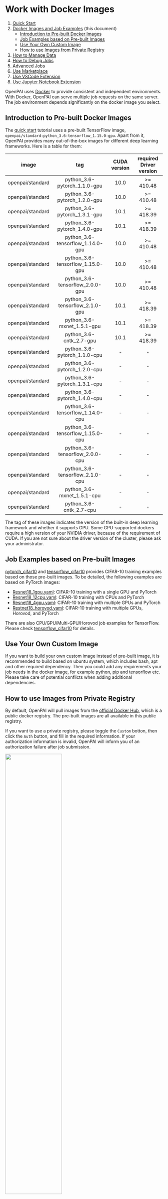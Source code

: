 # Work with Docker Images

1. [Quick Start](./quick-start.md)
2. [Docker Images and Job Examples](./docker-images-and-job-examples.md) (this document)
    - [Introduction to Pre-built Docker Images](#introduction-to-pre-built-docker-images)
    - [Job Examples based on Pre-built Images](#job-examples-based-on-pre-built-images)
    - [Use Your Own Custom Image](#use-your-own-custom-image)
    - [How to use Images from Private Registry](#how-to-use-images-from-private-registry)
3. [How to Manage Data](./how-to-manage-data.md)
4. [How to Debug Jobs](./how-to-debug-jobs.md)
5. [Advanced Jobs](./advanced-jobs.md)
6. [Use Marketplace](./use-marketplace.md)
7. [Use VSCode Extension](./use-vscode-extension.md)
8. [Use Jupyter Notebook Extension](./use-jupyter-notebook-extension.md)


OpenPAI uses [Docker](https://www.docker.com/why-docker) to provide consistent and independent environments. With Docker, OpenPAI can serve multiple job requests on the same server. The job environment depends significantly on the docker image you select.

## Introduction to Pre-built Docker Images

The [quick start](./quick-start.md) tutorial uses a pre-built TensorFlow image, `openpai/standard:python_3.6-tensorflow_1.15.0-gpu`. Apart from it, OpenPAI provides many out-of-the-box images for different deep learning frameworks. Here is a table for them:

|      image       |                tag                 | CUDA version | required Driver version |
|:----------------:|:----------------------------------:|:------------:|:-----------------------:|
| openpai/standard |   python_3.6-pytorch_1.1.0-gpu   |     10.0     |        >= 410.48        |
| openpai/standard |   python_3.6-pytorch_1.2.0-gpu   |     10.0     |        >= 410.48        |
| openpai/standard |   python_3.6-pytorch_1.3.1-gpu   |     10.1     |        >= 418.39        |
| openpai/standard |   python_3.6-pytorch_1.4.0-gpu   |     10.1     |        >= 418.39        |
| openpai/standard | python_3.6-tensorflow_1.14.0-gpu |     10.0     |        >= 410.48        |
| openpai/standard | python_3.6-tensorflow_1.15.0-gpu |     10.0     |        >= 410.48        |
| openpai/standard | python_3.6-tensorflow_2.0.0-gpu  |     10.0     |        >= 410.48        |
| openpai/standard | python_3.6-tensorflow_2.1.0-gpu  |     10.1     |        >= 418.39        |
| openpai/standard |    python_3.6-mxnet_1.5.1-gpu    |     10.1     |        >= 418.39        |
| openpai/standard |     python_3.6-cntk_2.7-gpu      |     10.1     |        >= 418.39        |
| openpai/standard |   python_3.6-pytorch_1.1.0-cpu   |      -       |            -            |
| openpai/standard |   python_3.6-pytorch_1.2.0-cpu   |      -       |            -            |
| openpai/standard |   python_3.6-pytorch_1.3.1-cpu   |      -       |            -            |
| openpai/standard |   python_3.6-pytorch_1.4.0-cpu   |      -       |            -            |
| openpai/standard | python_3.6-tensorflow_1.14.0-cpu |      -       |            -            |
| openpai/standard | python_3.6-tensorflow_1.15.0-cpu |      -       |            -            |
| openpai/standard | python_3.6-tensorflow_2.0.0-cpu  |      -       |            -            |
| openpai/standard | python_3.6-tensorflow_2.1.0-cpu  |      -       |            -            |
| openpai/standard |    python_3.6-mxnet_1.5.1-cpu    |      -       |            -            |
| openpai/standard |     python_3.6-cntk_2.7-cpu      |      -       |            -            |

The tag of these images indicates the version of the built-in deep learning framework and whether it supports GPU. Some GPU-supported dockers require a high version of your NVIDIA driver, because of the requirement of CUDA. If you are not sure about the driver version of the cluster, please ask your administrator.

## Job Examples based on Pre-built Images

[pytorch_cifar10](https://github.com/microsoft/pai/tree/pai-for-edu/contrib/edu-examples/pytorch_cifar10) and [tensorflow_cifar10](https://github.com/microsoft/pai/blob/pai-for-edu/contrib/edu-examples/tensorflow_cifar10) provides CIFAR-10 training examples based on those pre-built images. To be detailed, the following examples are based on PyTorch images:

  - [Resnet18_1gpu.yaml](https://github.com/microsoft/pai/blob/pai-for-edu/contrib/edu-examples/pytorch_cifar10/yaml/Resnet18_1gpu.yaml): CIFAR-10 training with a single GPU and PyTorch
  - [Resnet18_12cpu.yaml](https://github.com/microsoft/pai/blob/pai-for-edu/contrib/edu-examples/pytorch_cifar10/yaml/Resnet18_12cpu.yaml): CIFAR-10 training with CPUs and PyTorch
  - [Resnet18_4gpu.yaml](https://github.com/microsoft/pai/blob/pai-for-edu/contrib/edu-examples/pytorch_cifar10/yaml/Resnet18_4gpu.yaml): CIFAR-10 training with multiple GPUs and PyTorch
  - [Restnet18_horovod.yaml](https://github.com/microsoft/pai/blob/pai-for-edu/contrib/edu-examples/pytorch_cifar10/yaml/Resnet18_horovod.yaml): CIFAR-10 training with multiple GPUs, Horovod, and PyTorch

There are also CPU/GPU/Multi-GPU/Horovod job examples for TensorFlow. Please check [tensorflow_cifar10](https://github.com/microsoft/pai/blob/pai-for-edu/contrib/edu-examples/tensorflow_cifar10) for details.

## Use Your Own Custom Image

If you want to build your own custom image instead of pre-built image, it is recommended to build based on ubuntu system, which includes bash, apt and other required dependency. Then you could add any requirements your job needs in the docker image, for example python, pip and tensorflow etc. Please take care of potential conflicts when adding additional dependencies.

## How to use Images from Private Registry

By default, OpenPAI will pull images from the [official Docker Hub](https://hub.docker.com/), which is a public docker registry. The pre-built images are all available in this public registry.

If you want to use a private registry, please toggle the `Custom` botton, then click the `Auth` button, and fill in the required information. If your authorization information is invalid, OpenPAI will inform you of an authorization failure after job submission.

   <img src="./imgs/docker-image-auth.png" width="60%" height="60%" />